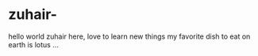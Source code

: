 # zuhair-
hello world
zuhair here, love to learn new things 
my favorite dish to eat on earth is lotus
...
